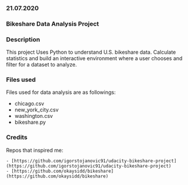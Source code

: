 ### 21.07.2020

### Bikeshare Data Analysis Project

### Description
This project Uses Python to understand U.S. bikeshare data. Calculate statistics and build an interactive environment where a user chooses and filter for a dataset to analyze.

### Files used
Files used for data analysis are as followings:

* chicago.csv
* new_york_city.csv
* washington.csv
* bikeshare.py

### Credits
Repos that inspired me:

    - [https://github.com/igorstojanovic91/udacity-bikeshare-project](https://github.com/igorstojanovic91/udacity-bikeshare-project)
    - [https://github.com/okaysidd/bikeshare](https://github.com/okaysidd/bikeshare)

